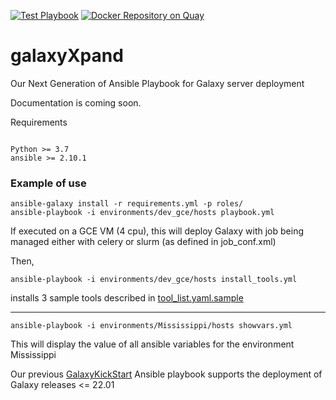 [![Test Playbook](https://github.com/ARTbio/galaxyXpand/actions/workflows/test_playbook.yaml/badge.svg)](https://github.com/ARTbio/galaxyXpand/actions/workflows/test_playbook.yaml)
[![Docker Repository on Quay](https://quay.io/repository/artbioplatform/galaxyxpand/status "Docker Repository on Quay")](https://quay.io/repository/artbioplatform/galaxyxpand)

# galaxyXpand

Our Next Generation of Ansible Playbook for Galaxy server deployment

Documentation is coming soon.

Requirements
```

Python >= 3.7 
ansible >= 2.10.1
```

### Example of use

```
ansible-galaxy install -r requirements.yml -p roles/
ansible-playbook -i environments/dev_gce/hosts playbook.yml
```
If executed on a GCE VM (4 cpu), this will deploy Galaxy with job being managed either
with celery or slurm (as defined in job_conf.xml)

Then,
```
ansible-playbook -i environments/dev_gce/hosts install_tools.yml
```
installs 3 sample tools described in [tool_list.yaml.sample](https://github.com/ARTbio/ansible-galaxy-tools/blob/galaxyXpand/files/tool_list.yaml.sample)

----
```
ansible-playbook -i environments/Mississippi/hosts showvars.yml
```
This will display the value of all ansible variables for the environment Mississippi



Our previous [GalaxyKickStart](https://github.com/artbio/galaxykickstart) Ansible playbook
supports the deployment of Galaxy releases <= 22.01
